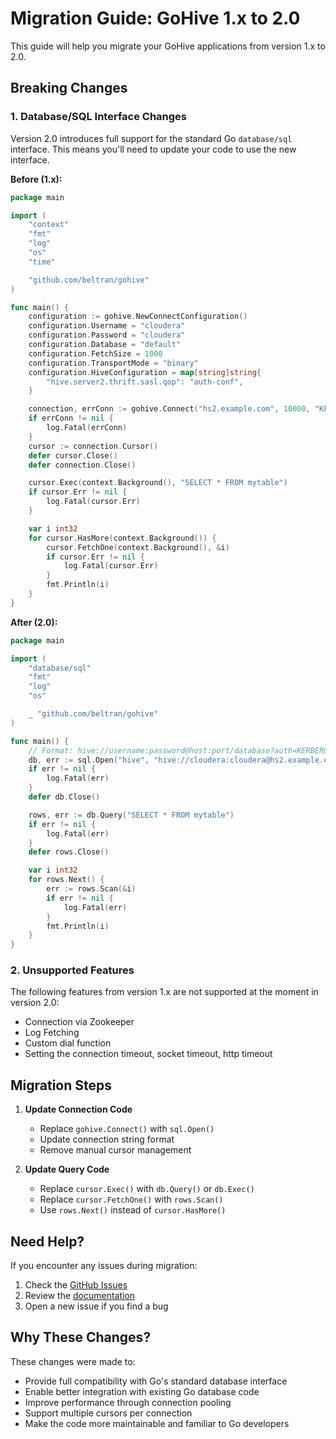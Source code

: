 # Migration Guide: GoHive 1.x to 2.0

This guide will help you migrate your GoHive applications from version 1.x to 2.0.

## Breaking Changes

### 1. Database/SQL Interface Changes

Version 2.0 introduces full support for the standard Go `database/sql` interface. This means you'll need to update your code to use the new interface.

**Before (1.x):**
```go
package main

import (
    "context"
    "fmt"
    "log"
    "os"
    "time"

    "github.com/beltran/gohive"
)

func main() {
    configuration := gohive.NewConnectConfiguration()
    configuration.Username = "cloudera"
    configuration.Password = "cloudera"
    configuration.Database = "default"
    configuration.FetchSize = 1000
    configuration.TransportMode = "binary"
    configuration.HiveConfiguration = map[string]string{
        "hive.server2.thrift.sasl.qop": "auth-conf",
    }

    connection, errConn := gohive.Connect("hs2.example.com", 10000, "KERBEROS", configuration)
    if errConn != nil {
        log.Fatal(errConn)
    }
    cursor := connection.Cursor()
    defer cursor.Close()
    defer connection.Close()

    cursor.Exec(context.Background(), "SELECT * FROM mytable")
    if cursor.Err != nil {
        log.Fatal(cursor.Err)
    }

    var i int32
    for cursor.HasMore(context.Background()) {
        cursor.FetchOne(context.Background(), &i)
        if cursor.Err != nil {
            log.Fatal(cursor.Err)
        }
        fmt.Println(i)
    }
}
```

**After (2.0):**
```go
package main

import (
    "database/sql"
    "fmt"
    "log"
    "os"

    _ "github.com/beltran/gohive"
)

func main() {
    // Format: hive://username:password@host:port/database?auth=KERBEROS&service=hive
    db, err := sql.Open("hive", "hive://cloudera:cloudera@hs2.example.com:10000/default?auth=KERBEROS&service=hive")
    if err != nil {
        log.Fatal(err)
    }
    defer db.Close()

    rows, err := db.Query("SELECT * FROM mytable")
    if err != nil {
        log.Fatal(err)
    }
    defer rows.Close()

    var i int32
    for rows.Next() {
        err := rows.Scan(&i)
        if err != nil {
            log.Fatal(err)
        }
        fmt.Println(i)
    }
}
```

### 2. Unsupported Features

The following features from version 1.x are not supported at the moment in version 2.0:

- Connection via Zookeeper
- Log Fetching
- Custom dial function
- Setting the connection timeout, socket timeout, http timeout

## Migration Steps

1. **Update Connection Code**
   - Replace `gohive.Connect()` with `sql.Open()`
   - Update connection string format
   - Remove manual cursor management

2. **Update Query Code**
   - Replace `cursor.Exec()` with `db.Query()` or `db.Exec()`
   - Replace `cursor.FetchOne()` with `rows.Scan()`
   - Use `rows.Next()` instead of `cursor.HasMore()`

## Need Help?

If you encounter any issues during migration:
1. Check the [GitHub Issues](https://github.com/beltran/gohive/issues)
2. Review the [documentation](https://github.com/beltran/gohive/v2/readme.md)
3. Open a new issue if you find a bug

## Why These Changes?

These changes were made to:
- Provide full compatibility with Go's standard database interface
- Enable better integration with existing Go database code
- Improve performance through connection pooling
- Support multiple cursors per connection
- Make the code more maintainable and familiar to Go developers
